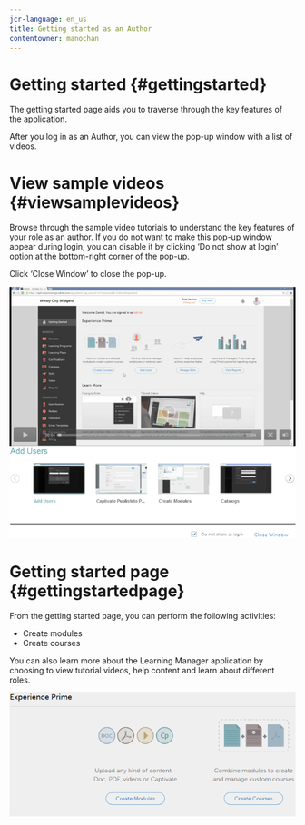 ```yaml
---
jcr-language: en_us
title: Getting started as an Author
contentowner: manochan
---
```



# Getting started  {#gettingstarted}

The getting started page aids you to traverse through the key features of the application.  
  
After you log in as an Author, you can view the pop-up window with a list of videos.

# View sample videos  {#viewsamplevideos}

Browse through the sample video tutorials to understand the key features of your role as an author. If you do not want to make this pop-up window appear during login, you can disable it by clicking ‘Do not show at login’ option at the bottom-right corner of the pop-up.

Click ‘Close Window’ to close the pop-up.

![](assets/welcome-videos.png) 

# Getting started page  {#gettingstartedpage}

From the getting started page, you can perform the following activities:

* Create modules
* Create courses

You can also learn more about the Learning Manager application by choosing to view tutorial videos, help content and learn about different roles.

![](assets/author-experienceprime.png)

